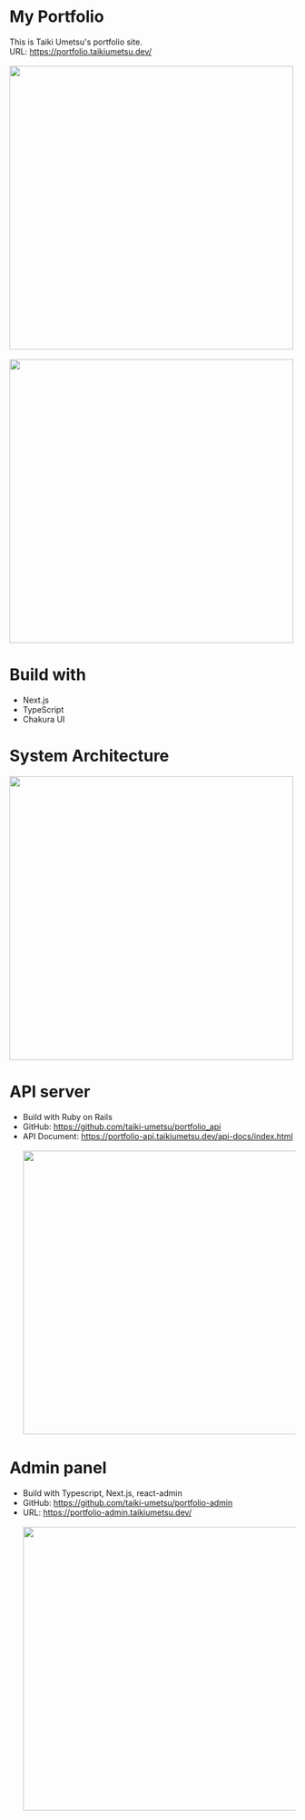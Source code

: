 # My Portfolio

This is Taiki Umetsu's portfolio site.<br>
URL: https://portfolio.taikiumetsu.dev/<br>
<br>
<img src="public/images/portfolio-top.png" width="500px"><br>
<br>
<img src="public/images/portfolio-experience.png" width="500px"><br>

# Build with

- Next.js
- TypeScript
- Chakura UI
  <br>

# System Architecture

<img src="public/images/system_architecture.svg" width="500px"><br>

# API server

- Build with Ruby on Rails
- GitHub: https://github.com/taiki-umetsu/portfolio_api
- API Document: https://portfolio-api.taikiumetsu.dev/api-docs/index.html<br>
  <br>
  <img src="public/images/api-docs.png" width="500px"><br>

# Admin panel

- Build with Typescript, Next.js, react-admin
- GitHub: https://github.com/taiki-umetsu/portfolio-admin
- URL: https://portfolio-admin.taikiumetsu.dev/<br>
  <br>
  <img src="public/images/skills-index.png" width="500px">
